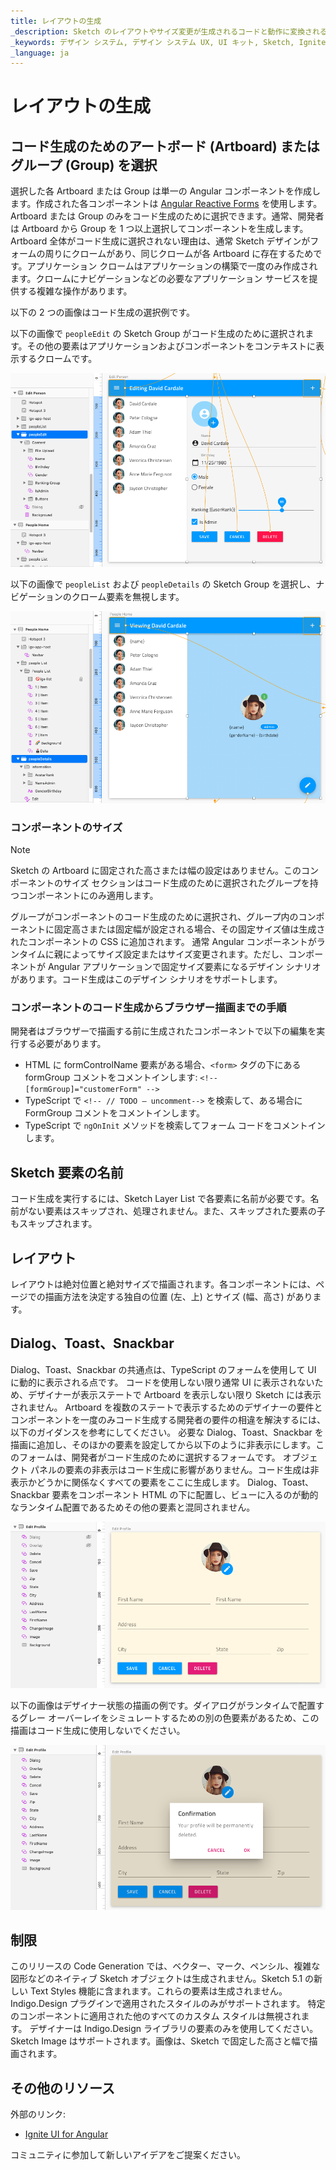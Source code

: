 ```yaml
---
title: レイアウトの生成 
_description: Sketch のレイアウトやサイズ変更が生成されるコードと動作に変換される方法について説明します。
_keywords: デザイン システム, デザイン システム UX, UI キット, Sketch, Ignite UI for Angular, Sketch to Angular, Angular, Angular デザイン システム, Sketch からコードをエクスポート, Angular 用のデザイン キット, Sketch HTML, Sketch to HTML, Sketch UI キット
_language: ja
---
```


# レイアウトの生成

## コード生成のためのアートボード (Artboard) またはグループ (Group) を選択

選択した各 Artboard または Group は単一の Angular コンポーネントを作成します。作成された各コンポーネントは [Angular Reactive Forms](https://angular.io/guide/reactive-forms) を使用します。
Artboard または Group のみをコード生成のために選択できます。通常、開発者は Artboard から Group を 1 つ以上選択してコンポーネントを生成します。
Artboard 全体がコード生成に選択されない理由は、通常 Sketch デザインがフォームの周りにクロームがあり、同じクロームが各 Artboard に存在するためです。アプリケーション クロームはアプリケーションの構築で一度のみ作成されます。クロームにナビゲーションなどの必要なアプリケーション サービスを提供する複雑な操作があります。

以下の 2 つの画像はコード生成の選択例です。

以下の画像で `peopleEdit` の Sketch Group がコード生成のために選択されます。その他の要素はアプリケーションおよびコンポーネントをコンテキストに表示するクロームです。

<img class="responsive-img" src="../images/layout_codegen_people1.png" />

以下の画像で `peopleList` および `peopleDetails` の Sketch Group を選択し、ナビゲーションのクローム要素を無視します。

<img class="responsive-img" src="../images/layout_codegen_people2.png" />

### コンポーネントのサイズ

> [!Note]
> Sketch の Artboard に固定された高さまたは幅の設定はありません。このコンポーネントのサイズ セクションはコード生成のために選択されたグループを持つコンポーネントにのみ適用します。

グループがコンポーネントのコード生成のために選択され、グループ内のコンポーネントに固定高さまたは固定幅が設定される場合、その固定サイズ値は生成されたコンポーネントの CSS に追加されます。
通常 Angular コンポーネントがランタイムに親によってサイズ設定またはサイズ変更されます。ただし、コンポーネントが Angular アプリケーションで固定サイズ要素になるデザイン シナリオがあります。コード生成はこのデザイン シナリオをサポートします。

### コンポーネントのコード生成からブラウザー描画までの手順

開発者はブラウザーで描画する前に生成されたコンポーネントで以下の編集を実行する必要があります。

- HTML に formControlName 要素がある場合、`<form>` タグの下にある formGroup コメントをコメントインします: `<!-- [formGroup]="customerForm" -->`
- TypeScript で `<!-- // TODO – uncomment-->` を検索して、ある場合に FormGroup コメントをコメントインします。
- TypeScript で `ngOnInit` メソッドを検索してフォーム コードをコメントインします。

## Sketch 要素の名前

コード生成を実行するには、Sketch Layer List で各要素に名前が必要です。名前がない要素はスキップされ、処理されません。また、スキップされた要素の子もスキップされます。

## レイアウト

レイアウトは絶対位置と絶対サイズで描画されます。各コンポーネントには、ページでの描画方法を決定する独自の位置 (左、上) とサイズ (幅、高さ) があります。


## Dialog、Toast、Snackbar

Dialog、Toast、Snackbar の共通点は、TypeScript のフォームを使用して UI に動的に表示される点です。
コードを使用しない限り通常 UI に表示されないため、デザイナーが表示ステートで Artboard を表示しない限り Sketch には表示されません。
Artboard を複数のステートで表示するためのデザイナーの要件とコンポーネントを一度のみコード生成する開発者の要件の相違を解決するには、以下のガイダンスを参考にしてください。
必要な Dialog、Toast、Snackbar を描画に追加し、そのほかの要素を設定してから以下のように非表示にします。このフォームは、開発者がコード生成のために選択するフォームです。
オブジェクト パネルの要素の非表示はコード生成に影響がありません。コード生成は非表示かどうかに関係なくすべての要素をここに生成します。
Dialog、Toast、Snackbar 要素をコンポーネント HTML の下に配置し、ビューに入るのが動的なランタイム配置であるためその他の要素と混同されません。

<img class="responsive-img" src="../images/layout_codegen17.png" />

以下の画像はデザイナー状態の描画の例です。ダイアログがランタイムで配置するグレー オーバーレイをシミュレートするための別の色要素があるため、この描画はコード生成に使用しないでください。

<img class="responsive-img" src="../images/layout_codegen18.png" />

## 制限

このリリースの Code Generation では、ベクター、マーク、ペンシル、複雑な図形などのネイティブ Sketch オブジェクトは生成されません。Sketch 5.1 の新しい Text Styles 機能に含まれます。これらの要素は生成されません。Indigo.Design プラグインで適用されたスタイルのみがサポートされます。
特定のコンポーネントに適用された他のすべてのカスタム スタイルは無視されます。
デザイナーは Indigo.Design ライブラリの要素のみを使用してください。Sketch Image はサポートされます。画像は、Sketch で固定した高さと幅で描画されます。

## その他のリソース

外部のリンク:

- [Ignite UI for Angular](https://jp.infragistics.com/products/ignite-ui-angular)

コミュニティに参加して新しいアイデアをご提案ください。


